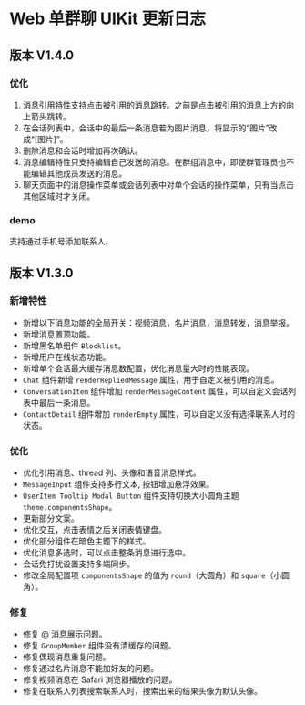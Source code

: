# Web 单群聊 UIKit 更新日志

## 版本 V1.4.0

### 优化

1. 消息引用特性支持点击被引用的消息跳转。之前是点击被引用的消息上方的向上箭头跳转。
2. 在会话列表中，会话中的最后一条消息若为图片消息，将显示的“图片”改成“[图片]”。
3. 删除消息和会话时增加再次确认。
4. 消息编辑特性只支持编辑自己发送的消息。在群组消息中，即使群管理员也不能编辑其他成员发送的消息。
5. 聊天页面中的消息操作菜单或会话列表中对单个会话的操作菜单，只有当点击其他区域时才关闭。

### demo

支持通过手机号添加联系人。

## 版本 V1.3.0

### 新增特性

- 新增以下消息功能的全局开关：视频消息，名片消息，消息转发，消息举报。
- 新增消息置顶功能。
- 新增黑名单组件 `Blocklist`。
- 新增用户在线状态功能。
- 新增单个会话最大缓存消息数配置，优化消息量大时的性能表现。
- `Chat` 组件新增 `renderRepliedMessage` 属性，用于自定义被引用的消息。
- `ConversationItem` 组件增加 `renderMessageContent` 属性，可以自定义会话列表中最后一条消息。
- `ContactDetail` 组件增加 `renderEmpty` 属性，可以自定义没有选择联系人时的状态。

### 优化

- 优化引用消息、thread 列、头像和语音消息样式。
- `MessageInput` 组件支持多行文本, 按钮增加悬浮效果。
- `UserItem Tooltip Modal Button` 组件支持切换大小圆角主题 `theme.componentsShape`。
- 更新部分文案。
- 优化交互，点击表情之后关闭表情键盘。
- 优化部分组件在暗色主题下的样式。
- 优化消息多选时，可以点击整条消息进行选中。
- 会话免打扰设置支持多端同步。
- 修改全局配置项 `componentsShape` 的值为 `round`（大圆角）和 `square`（小圆角）。

### 修复

- 修复 @ 消息展示问题。
- 修复 `GroupMember` 组件没有清缓存的问题。
- 修复偶现消息重复问题。
- 修复通过名片消息不能加好友的问题。
- 修复视频消息在 Safari 浏览器播放的问题。
- 修复在联系人列表搜索联系人时，搜索出来的结果头像为默认头像。
